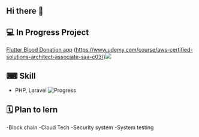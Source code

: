 ## Hi there 👋

## 💻 In Progress Project
[Flutter Blood Donation app](https://github.com/WatcharinKetnuti/Blood_Donation-Application.git) (https://www.udemy.com/course/aws-certified-solutions-architect-associate-saa-c03/)![](https://us-central1-progress-markdown.cloudfunctions.net/progress/70)


## ⌨ Skill
- PHP, Laravel ![Progress](https://img.shields.io/badge/progress-90%25-brightgreen)

## 🗓 Plan to lern
-Block chain
-Cloud Tech
-Security system
-System testing




<!--
**WatcharinKetnuti/WatcharinKetnuti** is a ✨ _special_ ✨ repository because its `README.md` (this file) appears on your GitHub profile.

Here are some ideas to get you started:

- 🔭 I’m currently working on ...
- 🌱 I’m currently learning ...
- 👯 I’m looking to collaborate on ...
- 🤔 I’m looking for help with ...
- 💬 Ask me about ...
- 📫 How to reach me: ...
- 😄 Pronouns: ...
- ⚡ Fun fact: ...
-->
